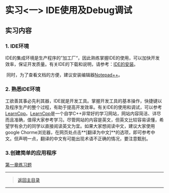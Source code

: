# 实习<一> IDE使用及Debug调试

## 实习内容

### 1. IDE环境

​	IDE的集成环境是生产程序的”加工厂“，因此熟练掌握IDE的使用，可以加快开发效率，保证开发质量。有关IDE的下载和说明，请参考：[IDE的安装](https://www.learncpp.com/cpp-tutorial/installing-an-integrated-development-environment-ide/)。

​	同时，为了查看文档的方便，建议安装编辑器[Notepad++](https://notepad-plus-plus.org/)。

### 2. 熟悉IDE环境
​	工欲善其事必先利其器，IDE就是开发工具。掌握开发工具的基本操作，快捷键以及程序生产的整个过程，有助于提高开发效率。
​	有关IDE的使用和调试，可以参考 [LearnCpp](www.learncpp.com)。[LearnCpp](www.learncpp.com)是一个自学C++非常好的学习网站，网站内容简洁、详尽而且准确，值得大家参考学习。尽管网站的内容是英文，但英文比较容易读懂，希望学有余力的同学以直接阅读英文为宜。如果大家想阅读中文，建议大家使用google Chorme浏览器，在网页处点击**[翻译为中文]**的选项，即可参考中文。但声明一点，翻译的中文有可能出现术语不正确的情况，要注意甄别。
​		

### 3.创建简单的应用程序
[第一章练习题](./CH1_Exercise.pdf)

---
> [返回主目录](https://cugwhp.github.io/OOPCPP/)

---
